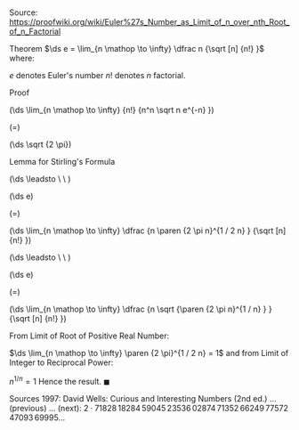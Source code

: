 # 

Source: https://proofwiki.org/wiki/Euler%27s_Number_as_Limit_of_n_over_nth_Root_of_n_Factorial

Theorem
$\ds e = \lim_{n \mathop \to \infty} \dfrac n {\sqrt [n] {n!} }$
where:

$e$ denotes Euler's number
$n!$ denotes $n$ factorial.


Proof













\(\ds \lim_{n \mathop \to \infty} {n!} {n^n \sqrt n e^{-n} }\)

\(=\)







\(\ds \sqrt {2 \pi}\)





Lemma for Stirling's Formula








\(\ds \leadsto \ \ \)





\(\ds e\)

\(=\)







\(\ds \lim_{n \mathop \to \infty} \dfrac {n \paren {2 \pi n}^{1 / 2 n} } {\sqrt [n] {n!} }\)














\(\ds \leadsto \ \ \)





\(\ds e\)

\(=\)







\(\ds \lim_{n \mathop \to \infty} \dfrac {n \sqrt {\paren {2 \pi n}^{1 / n} } } {\sqrt [n] {n!} }\)









From Limit of Root of Positive Real Number:

$\ds \lim_{n \mathop \to \infty} \paren {2 \pi}^{1 / 2 n} = 1$
and from Limit of Integer to Reciprocal Power:

$n^{1 / n} = 1$
Hence the result.
$\blacksquare$


Sources
1997: David Wells: Curious and Interesting Numbers (2nd ed.) ... (previous) ... (next): $2 \cdotp 71828 \, 18284 \, 59045 \, 23536 \, 02874 \, 71352 \, 66249 \, 77572 \, 47093 \, 69995 \ldots$




